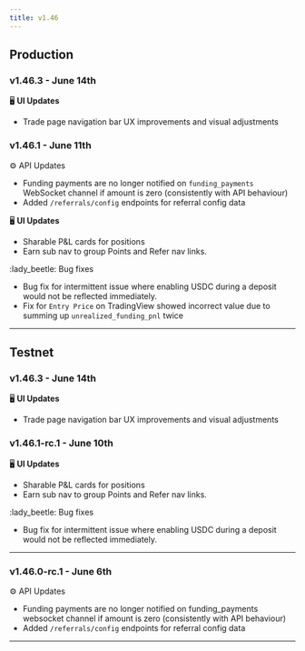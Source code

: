 ```yaml
---
title: v1.46
---
```


## Production

### v1.46.3 - June 14th

🖥️  **UI Updates**

* Trade page navigation bar UX improvements and visual adjustments

### v1.46.1 - June 11th

⚙️ API Updates

* Funding payments are no longer notified on `funding_payments` WebSocket channel if amount is zero (consistently with API behaviour)
* Added `/referrals/config` endpoints for referral config data

🖥️  **UI Updates**

* Sharable P\&L cards for positions
* Earn sub nav to group Points and Refer nav links.

:lady\_beetle: Bug fixes

* Bug fix for intermittent issue where enabling USDC during a deposit would not be reflected immediately.
* Fix for `Entry Price` on TradingView showed incorrect value due to summing up `unrealized_funding_pnl` twice


***

## Testnet

### v1.46.3 - June 14th

🖥️  **UI Updates**

* Trade page navigation bar UX improvements and visual adjustments

### v1.46.1-rc.1 - June 10th

🖥️  **UI Updates**

* Sharable P\&L cards for positions
* Earn sub nav to group Points and Refer nav links.

:lady\_beetle: Bug fixes

* Bug fix for intermittent issue where enabling USDC during a deposit would not be reflected immediately.

***

### v1.46.0-rc.1 - June 6th

⚙️ API Updates

* Funding payments are no longer notified on funding\_payments websocket channel if amount is zero (consistently with API behaviour)
* Added `/referrals/config` endpoints for referral config data

***

